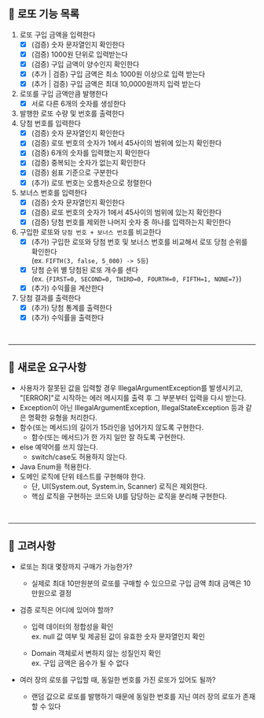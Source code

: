 ## 🎰 로또 기능 목록

1. 로또 구입 금액을 입력한다
    - [X] (검증) 숫자 문자열인지 확인한다
    - [X] (검증) 1000원 단위로 입력받는다
    - [X] (검증) 구입 금액이 양수인지 확인한다
    - [X] (추가 | 검증) 구입 금액은 최소 1000원 이상으로 입력 받는다
    - [X] (추가 | 검증) 구입 금액은 최대 10,0000원까지 입력 받는다
2. 로또를 구입 금액만큼 발행한다
    - [X] 서로 다른 6개의 숫자를 생성한다
3. 발행한 로또 수량 및 번호를 출력한다
4. 당첨 번호를 입력한다
    - [X] (검증) 숫자 문자열인지 확인한다
    - [X] (검증) 로또 번호의 숫자가 1에서 45사이의 범위에 있는지 확인한다
    - [X] (검증) 6개의 숫자를 입력했는지 확인한다
    - [X] (검증) 중복되는 숫자가 없는지 확인한다
    - [X] (검증) 쉼표 기준으로 구분한다
    - [X] (추가) 로또 번호는 오름차순으로 정렬한다
5. 보너스 번호를 입력한다
    - [X] (검증) 숫자 문자열인지 확인한다
    - [X] (검증) 로또 번호의 숫자가 1에서 45사이의 범위에 있는지 확인한다
    - [X] (검증) 당첨 번호를 제외한 나머지 숫자 중 하나를 입력하는지 확인한다
6. 구입한 로또와 `당첨 번호 + 보너스 번호`를 비교한다
    - [X] (추가) 구입한 로또와 당첨 번호 및 보너스 번호를 비교해서 로또 당첨 순위를 확인한다<br>
      (ex. `FIFTH(3, false, 5_000) -> 5등`)
    - [X] 당첨 순위 별 당첨된 로또 개수를 센다<br>
      (ex. `{FIRST=0, SECOND=0, THIRD=0, FOURTH=0, FIFTH=1, NONE=7}`)
    - [X] (추가) 수익률을 계산한다
7. 당첨 결과를 출력한다
    - [X] (추가) 당첨 통계를 출력한다
    - [X] (추가) 수익률을 출력한다

<br>

---

## 💙 새로운 요구사항

- 사용자가 잘못된 값을 입력할 경우 IllegalArgumentException를 발생시키고, <br>
  "[ERROR]"로 시작하는 에러 메시지를 출력 후 그 부분부터 입력을 다시 받는다.
- Exception이 아닌 IllegalArgumentException, IllegalStateException 등과 같은 명확한 유형을 처리한다.
- 함수(또는 메서드)의 길이가 15라인을 넘어가지 않도록 구현한다.
    - 함수(또는 메서드)가 한 가지 일만 잘 하도록 구현한다.
- else 예약어를 쓰지 않는다.
    - switch/case도 허용하지 않는다.
- Java Enum을 적용한다.
- 도메인 로직에 단위 테스트를 구현해야 한다.
    - 단, UI(System.out, System.in, Scanner) 로직은 제외한다.
    - 핵심 로직을 구현하는 코드와 UI를 담당하는 로직을 분리해 구현한다.

<br>

---

## 💛 고려사항

- 로또는 최대 몇장까지 구매가 가능한가?<br>
    - 실제로 최대 10만원분의 로또를 구매할 수 있으므로 구입 금액 최대 금액은 10만원으로 결정<br>

- 검증 로직은 어디에 있어야 할까?<br>
    - 입력 데이터의 정합성을 확인<br>
      ex. null 값 여부 및 제공된 값이 유효한 숫자 문자열인지 확인<br>

    - Domain 객체로서 변하지 않는 성질인지 확인<br>
      ex. 구입 금액은 음수가 될 수 없다<br>

- 여러 장의 로또를 구입할 때, 동일한 번호를 가진 로또가 있어도 될까?
    - 랜덤 값으로 로또를 발행하기 때문에 동일한 번호를 지닌 여러 장의 로또가 존재할 수 있다

